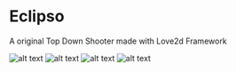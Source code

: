 # Eclipso

A original Top Down Shooter made with Love2d Framework

![alt text](https://img.shields.io/badge/Love-11.2-ff69b4.svg) ![alt text](https://img.shields.io/badge/Qt-5.12.3-brightgreen.svg) ![alt text](https://img.shields.io/badge/Status-Beta-blue.svg) ![alt text](https://img.shields.io/badge/Beta-3.0-orange.svg)
